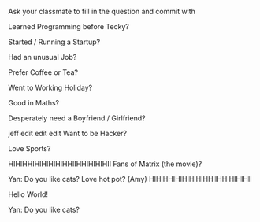 Ask your classmate to fill in the question and commit with 

Learned Programming before Tecky? 

Started / Running a Startup? 

Had an unusual Job? 

Prefer Coffee or Tea? 

Went to Working Holiday? 

Good in Maths? 

Desperately need a Boyfriend / Girlfriend? 


jeff edit edit edit
Want to be Hacker? 

Love Sports? 

HIHIHHIHIHIHIHIHHIIHHIHIHIHII
Fans of Matrix (the movie)? 

Yan: Do you like cats?
Love hot pot? (Amy)
HIHIHHIHIHIHIHIHHIIHHIHIHIHII

Hello World!

Yan: Do you like cats?
